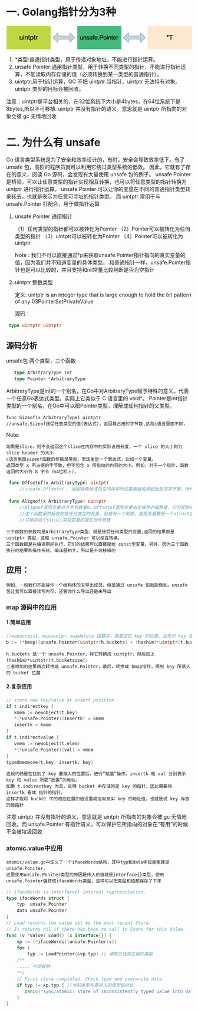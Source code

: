 # 一. Golang指针分为3种
![](pointer_transfer.png)
1. *类型:普通指针类型，用于传递对象地址，不能进行指针运算。
2. unsafe.Pointer:通用指针类型，用于转换不同类型的指针，不能进行指针运算，不能读取内存存储的值（必须转换到某一类型的普通指针）。
3. uintptr:用于指针运算，GC 不把 uintptr 当指针，uintptr 无法持有对象。uintptr 类型的目标会被回收。

注意：uintptr是平台相关的，在32位系统下大小是4bytes，在64位系统下是8bytes,所以不可移植.
uintptr 并没有指针的语义，意思就是 uintptr 所指向的对象会被 gc 无情地回收

# 二. 为什么有 unsafe
Go 语言类型系统是为了安全和效率设计的，有时，安全会导致效率低下。有了 unsafe 包，高阶的程序员就可以利用它绕过类型系统的低效。
因此，它就有了存在的意义，阅读 Go 源码，会发现有大量使用 unsafe 包的例子。
unsafe.Pointer 是桥梁，可以让任意类型的指针实现相互转换，也可以将任意类型的指针转换为 uintptr 进行指针运算。
unsafe.Pointer 可以让你的变量在不同的普通指针类型转来转去，也就是表示为任意可寻址的指针类型。
而 uintptr 常用于与 unsafe.Pointer 打配合，用于做指针运算

1. unsafe.Pointer   通用指针

   （1）任何类型的指针都可以被转化为Pointer
   （2）Pointer可以被转化为任何类型的指针
   （3）uintptr可以被转化为Pointer
   （4）Pointer可以被转化为uintptr

   Note : 我们不可以直接通过*p来获取unsafe.Pointer指针指向的真实变量的值，因为我们并不知道变量的具体类型。
   和普通指针一样，unsafe.Pointer指针也是可以比较的，并且支持和nil常量比较判断是否为空指针


2. uintptr   整数类型

   定义: uintptr is an integer type that is large enough to hold the bit pattern of any 03PointerSetPrivateValue

   源码：
```go
 type uintptr uintptr
```
## 源码分析
   unsafe包 两个类型，三个函数
```go
   type ArbitraryType int
   type Pointer *ArbitraryType
```

ArbitraryType是int的一个别名，在Go中对ArbitraryType赋予特殊的意义。代表一个任意Go表达式类型。实际上它类似于 C 语言里的 void*。
Pointer是int指针类型的一个别名，在Go中可以把Pointer类型，理解成任何指针的父类型。
```
func Sizeof(x ArbitraryType) uintptr
//unsafe.Sizeof接受任意类型的值(表达式)，返回其占用的字节数,这和c语言里面不同，
```

Note:

    如果是slice，则不会返回这个slice在内存中的实际占用长度，一个 slice 的大小则为 slice header 的大小
    c语言里面sizeof函数的参数是类型，而这里是一个表达式，比如一个变量。
    返回类型 x 所占据的字节数，但不包含 x 所指向的内容的大小。例如，对于一个指针，函数返回的大小为 8 字节（64位机上），
```go
 func Offsetof(x ArbitraryType) uintptr
     //unsafe.Offsetof： 返回结构体成员在内存中的位置离结构体起始处的字节数，所传参数必须是结构体的成员

 func Alignof(x ArbitraryType) uintptr
     //Alignof返回变量对齐字节数量m，Offsetof返回变量指定属性的偏移量，它分配到的内存地址能整除 m.
     //这个函数虽然接收的是任何类型的变量，但是有一个前提，就是变量要是一个struct类型，且还不能直接将这个struct类型的变量当作参数，
     //只能将这个struct类型变量的属性当作参数
```

	三个函数的参数均是ArbitraryType类型，就是接受任何类型的变量,返回的结果都是 uintptr 类型，这和 unsafe.Pointer 可以相互转换。
	三个函数都是在编译期间执行，它们的结果可以直接赋给 const型变量。另外，因为三个函数执行的结果和操作系统、编译器相关，所以是不可移植的



## 应用：

    例如，一般我们不能操作一个结构体的未导出成员，但是通过 unsafe 包就能做到。unsafe 包让我可以直接读写内存，还管你什么导出还是未导出
### map 源码中的应用
#### 1.简单应用
```go
//mapaccess1、mapassign、mapdelete 函数中，需要定位 key 的位置，会先对 key 做哈希运算。
b := (*bmap)(unsafe.Pointer(uintptr(h.buckets) + (hash&m)*uintptr(t.bucketsize)))
```

    h.buckets 是一个 unsafe.Pointer，将它转换成 uintptr，然后加上 (hash&m)*uintptr(t.bucketsize)，
    二者相加的结果再次转换成 unsafe.Pointer，最后，转换成 bmap指针，得到 key 所落入的 bucket 位置
#### 2.复杂应用
```go
// store new key/value at insert position
if t.indirectkey {
   kmem := newobject(t.key)
   *(*unsafe.Pointer)(insertk) = kmem
   insertk = kmem
}
if t.indirectvalue {
   vmem := newobject(t.elem)
   *(*unsafe.Pointer)(val) = vmem
}
typedmemmove(t.key, insertk, key)
```

	这段代码是在找到了 key 要插入的位置后，进行“赋值”操作。insertk 和 val 分别表示 key 和 value 所要“放置”的地址。
	如果 t.indirectkey 为真，说明 bucket 中存储的是 key 的指针，因此需要将 insertk 看成 指针的指针，
	这样才能将 bucket 中的相应位置的值设置成指向真实 key 的地址值，也就是说 key 存放的是指针
注意
    uintptr 并没有指针的语义，意思就是 uintptr 所指向的对象会被 gc 无情地回收。而 unsafe.Pointer 有指针语义，可以保护它所指向的对象在“有用”的时候不会被垃圾回收

### atomic.value中应用

    atomic/value.go中定义了一个ifaceWords结构，其中typ和data字段类型就是unsafe.Poniter，
    这里使用unsafe.Poniter类型的原因是传入的值就是interface{}类型，使用unsafe.Pointer强转成ifaceWords类型，这样可以把类型和值都保存了下来
```go
// ifaceWords is interface{} internal representation.
type ifaceWords struct {
    typ  unsafe.Pointer
    data unsafe.Pointer
}
// Load returns the value set by the most recent Store.
// It returns nil if there has been no call to Store for this Value.
func (v *Value) Load() (x interface{}) {
    vp := (*ifaceWords)(unsafe.Pointer(v))
    for {
        typ := LoadPointer(&vp.typ) // 读取已经存在值的类型
    /**
    ..... 中间省略
    **/
    // First store completed. Check type and overwrite data.
    if typ != xp.typ { //当前类型与要存入的类型做对比
       panic("sync/atomic: store of inconsistently typed value into Value")
    }
}
```
